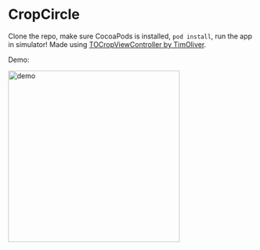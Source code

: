 # CropCircle

Clone the repo, make sure CocoaPods is installed, `pod install`, run the app in simulator! Made using [TOCropViewController by TimOliver](https://github.com/TimOliver/TOCropViewController).

Demo:

<img src="https://github.com/vphong/CropCircle/raw/master/demo.gif" alt="demo" width="350">
